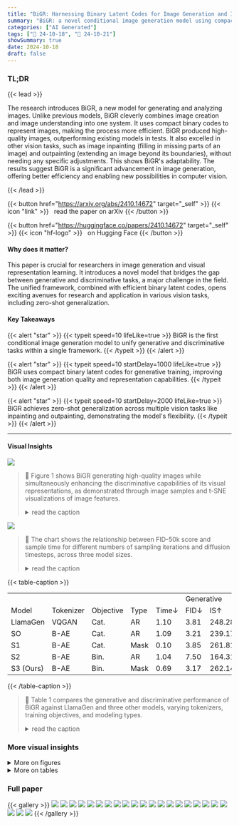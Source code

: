 ```yaml
---
title: "BiGR: Harnessing Binary Latent Codes for Image Generation and Improved Visual Representation Capabilities"
summary: "BiGR: a novel conditional image generation model using compact binary codes, unifying generative and discriminative tasks for improved visual representation and zero-shot generalization across multipl..."
categories: ["AI Generated"]
tags: ["🔖 24-10-18", "🤗 24-10-21"]
showSummary: true
date: 2024-10-18
draft: false
---
```


### TL;DR


{{< lead >}}

The research introduces BiGR, a new model for generating and analyzing images. Unlike previous models, BiGR cleverly combines image creation and image understanding into one system. It uses compact binary codes to represent images, making the process more efficient.  BiGR produced high-quality images, outperforming existing models in tests. It also excelled in other vision tasks, such as image inpainting (filling in missing parts of an image) and outpainting (extending an image beyond its boundaries),  without needing any specific adjustments. This shows BiGR's adaptability. The results suggest BiGR is a significant advancement in image generation, offering better efficiency and enabling new possibilities in computer vision.

{{< /lead >}}


{{< button href="https://arxiv.org/abs/2410.14672" target="_self" >}}
{{< icon "link" >}} &nbsp; read the paper on arXiv
{{< /button >}}

{{< button href="https://huggingface.co/papers/2410.14672" target="_self" >}}
{{< icon "hf-logo" >}} &nbsp; on Hugging Face
{{< /button >}}

#### Why does it matter?
This paper is crucial for researchers in image generation and visual representation learning.  It introduces a novel model that bridges the gap between generative and discriminative tasks, a major challenge in the field.  The unified framework, combined with efficient binary latent codes, opens exciting avenues for research and application in various vision tasks, including zero-shot generalization.
#### Key Takeaways

{{< alert "star" >}}
{{< typeit speed=10 lifeLike=true >}} BiGR is the first conditional image generation model to unify generative and discriminative tasks within a single framework. {{< /typeit >}}
{{< /alert >}}

{{< alert "star" >}}
{{< typeit speed=10 startDelay=1000 lifeLike=true >}} BiGR uses compact binary latent codes for generative training, improving both image generation quality and representation capabilities. {{< /typeit >}}
{{< /alert >}}

{{< alert "star" >}}
{{< typeit speed=10 startDelay=2000 lifeLike=true >}} BiGR achieves zero-shot generalization across multiple vision tasks like inpainting and outpainting, demonstrating the model's flexibility. {{< /typeit >}}
{{< /alert >}}

------
#### Visual Insights



![](figures/figures_1_0.png)

> 🔼 Figure 1 shows BiGR generating high-quality images while simultaneously enhancing the discriminative capabilities of its visual representations, as demonstrated through image samples and t-SNE visualizations of image features.
> <details>
> <summary>read the caption</summary>
> Figure 1: BiGR generates high-quality images while improving the discriminative capabilities of the representations. Left: Generated 512×512 samples, 256x256 samples, and class-conditional editing samples. Right: BiGR vs. LlamaGen (Sun et al., 2024). We visualize image features from 100 classes in ImageNet-1K validation split using t-SNE (van der Maaten & Hinton, 2008), where the same color indicates the same class. Our model produces features with greater discriminative separability and enhances both generative and discriminative performance.
> </details>





![](charts/charts_8_0.png)

> 🔼 The chart shows the relationship between FID-50k score and sample time for different numbers of sampling iterations and diffusion timesteps, across three model sizes.
> <details>
> <summary>read the caption</summary>
> Figure 3: Relationships between FID-50K and sample time across varying inference hyperparameters. We compare different numbers of sampling iterations (N) on the left and varying diffusion timesteps (T) on the right for three model sizes.
> </details>





{{< table-caption >}}
<br><table id='2' style='font-size:16px'><tr><td></td><td></td><td></td><td></td><td></td><td colspan="5">Generative</td><td colspan="2">Discriminative</td></tr><tr><td>Model</td><td>Tokenizer</td><td>Objective</td><td>Type</td><td>Time↓</td><td>FID↓</td><td>IS↑</td><td>sFID↓</td><td>Pre.↑</td><td>Rec.↑</td><td>ACC1</td><td>ACC5</td></tr><tr><td>LlamaGen</td><td>VQGAN</td><td>Cat.</td><td>AR</td><td>1.10</td><td>3.81</td><td>248.28</td><td>8.49</td><td>0.83</td><td>0.52</td><td>40.5</td><td>64.4</td></tr><tr><td>SO</td><td>B-AE</td><td>Cat.</td><td>AR</td><td>1.09</td><td>3.21</td><td>239.17</td><td>5.38</td><td>0.83</td><td>0.54</td><td>23.8</td><td>44.2</td></tr><tr><td>S1</td><td>B-AE</td><td>Cat.</td><td>Mask</td><td>0.10</td><td>3.85</td><td>261.81</td><td>6.10</td><td>0.85</td><td>0.47</td><td>61.1</td><td>83.2</td></tr><tr><td>S2</td><td>B-AE</td><td>Bin.</td><td>AR</td><td>1.04</td><td>7.50</td><td>164.31</td><td>6.56</td><td>0.85</td><td>0.41</td><td>45.2</td><td>69.3</td></tr><tr><td>S3 (Ours)</td><td>B-AE</td><td>Bin.</td><td>Mask</td><td>0.69</td><td>3.17</td><td>262.14</td><td>5.59</td><td>0.86</td><td>0.50</td><td>64.3</td><td>85.4</td></tr></table>{{< /table-caption >}}

> 🔼 Table 1 compares the generative and discriminative performance of BiGR against LlamaGen and three other models, varying tokenizers, training objectives, and modeling types.
> <details>
> <summary>read the caption</summary>
> Table 1: Uniformity comparison. We compare the generative and discriminative performance of our model against LlamaGen (Sun et al., 2024) and three other settings, varying by tokenizers, training objectives, and modeling types.
> </details>



### More visual insights

<details>
<summary>More on figures
</summary>


![](figures/figures_4_0.png)

> 🔼 Figure 2 illustrates the training and generation processes of the BiGR model, highlighting the use of binary latent codes, masked modeling, and a Bernoulli diffusion process for both tasks.
> <details>
> <summary>read the caption</summary>
> Figure 2: Overview of BiGR. For simplicity, we display only 1 bit for each token, although each token actually consists of K bits in length. Left: We outline the training of BiGR. Starting with binary codes from binary tokenizers, we append a condition token and mask partial tokens. These tokens are projected into continuous embeddings and processed by the Llama backbone. The outputs undergo a Bernoulli denoising process in the binary transcoder to generate probabilities, penalized by the weighted binary cross-entropy loss (wBCE) at masked positions. Right: We illustrate the generation process (detailed in Sec. 3.3) and the representation acquisition via average pooling.
> </details>



![](figures/figures_9_0.png)

> 🔼 The figure visualizes BiGR's high-quality image generation and improved discriminative capabilities compared to LlamaGen, showcasing both generated images and t-SNE visualizations of ImageNet-1K features.
> <details>
> <summary>read the caption</summary>
> Figure 1: BiGR generates high-quality images while improving the discriminative capabilities of the representations. Left: Generated 512×512 samples, 256x256 samples, and class-conditional editing samples. Right: BiGR vs. LlamaGen (Sun et al., 2024). We visualize image features from 100 classes in ImageNet-1K validation split using t-SNE (van der Maaten & Hinton, 2008), where the same color indicates the same class. Our model produces features with greater discriminative separability and enhances both generative and discriminative performance.
> </details>



![](figures/figures_10_0.png)

> 🔼 Figure 6 showcases BiGR's zero-shot generalization capabilities across various image manipulation tasks, including inpainting, outpainting, editing, interpolation, and enrichment.
> <details>
> <summary>read the caption</summary>
> Figure 6: Zero-shot generalization. We present samples of inpainting, outpainting, editing, interpolation, and enrichment. The original image is marked with a purple border, with a pink box highlighting the masked region. Images without the purple borders are generated by our model.
> </details>



![](figures/figures_17_0.png)

> 🔼 The figure shows BiGR generating high-quality images while simultaneously improving the discriminative capabilities of its image representations compared to the baseline LlamaGen model.
> <details>
> <summary>read the caption</summary>
> Figure 1: BiGR generates high-quality images while improving the discriminative capabilities of the representations. Left: Generated 512×512 samples, 256x256 samples, and class-conditional editing samples. Right: BiGR vs. LlamaGen (Sun et al., 2024). We visualize image features from 100 classes in ImageNet-1K validation split using t-SNE (van der Maaten & Hinton, 2008), where the same color indicates the same class. Our model produces features with greater discriminative separability and enhances both generative and discriminative performance.
> </details>



![](figures/figures_18_0.png)

> 🔼 The figure shows BiGR's high-quality image generation and improved discriminative representation capabilities compared to LlamaGen, visualized using t-SNE.
> <details>
> <summary>read the caption</summary>
> Figure 1: BiGR generates high-quality images while improving the discriminative capabilities of the representations. Left: Generated 512×512 samples, 256x256 samples, and class-conditional editing samples. Right: BiGR vs. LlamaGen (Sun et al., 2024). We visualize image features from 100 classes in ImageNet-1K validation split using t-SNE (van der Maaten & Hinton, 2008), where the same color indicates the same class. Our model produces features with greater discriminative separability and enhances both generative and discriminative performance.
> </details>



![](figures/figures_19_0.png)

> 🔼 The figure shows BiGR's high-quality image generation and improved discriminative capabilities compared to LlamaGen, visualized using t-SNE.
> <details>
> <summary>read the caption</summary>
> Figure 1: BiGR generates high-quality images while improving the discriminative capabilities of the representations. Left: Generated 512×512 samples, 256x256 samples, and class-conditional editing samples. Right: BiGR vs. LlamaGen (Sun et al., 2024). We visualize image features from 100 classes in ImageNet-1K validation split using t-SNE (van der Maaten & Hinton, 2008), where the same color indicates the same class. Our model produces features with greater discriminative separability and enhances both generative and discriminative performance.
> </details>



![](figures/figures_20_0.png)

> 🔼 The figure shows BiGR's ability to generate high-quality images while simultaneously improving the discriminative capabilities of its image representations.
> <details>
> <summary>read the caption</summary>
> Figure 1: BiGR generates high-quality images while improving the discriminative capabilities of the representations. Left: Generated 512×512 samples, 256x256 samples, and class-conditional editing samples. Right: BiGR vs. LlamaGen (Sun et al., 2024). We visualize image features from 100 classes in ImageNet-1K validation split using t-SNE (van der Maaten & Hinton, 2008), where the same color indicates the same class. Our model produces features with greater discriminative separability and enhances both generative and discriminative performance.
> </details>



![](figures/figures_21_0.png)

> 🔼 The figure showcases BiGR's ability to generate high-quality images and improve the discriminative capabilities of visual representations compared to a baseline model.
> <details>
> <summary>read the caption</summary>
> Figure 1: BiGR generates high-quality images while improving the discriminative capabilities of the representations. Left: Generated 512×512 samples, 256x256 samples, and class-conditional editing samples. Right: BiGR vs. LlamaGen (Sun et al., 2024). We visualize image features from 100 classes in ImageNet-1K validation split using t-SNE (van der Maaten & Hinton, 2008), where the same color indicates the same class. Our model produces features with greater discriminative separability and enhances both generative and discriminative performance.
> </details>



![](figures/figures_22_0.png)

> 🔼 The figure displays BiGR's image generation capabilities (left) and its improved discriminative representation capabilities compared to LlamaGen (right), visualized using t-SNE.
> <details>
> <summary>read the caption</summary>
> Figure 1: BiGR generates high-quality images while improving the discriminative capabilities of the representations. Left: Generated 512×512 samples, 256x256 samples, and class-conditional editing samples. Right: BiGR vs. LlamaGen (Sun et al., 2024). We visualize image features from 100 classes in ImageNet-1K validation split using t-SNE (van der Maaten & Hinton, 2008), where the same color indicates the same class. Our model produces features with greater discriminative separability and enhances both generative and discriminative performance.
> </details>



![](figures/figures_22_1.png)

> 🔼 The figure visualizes BiGR's ability to generate high-quality images and improve the discriminative capabilities of image representations, showcasing both its generative and discriminative performance.
> <details>
> <summary>read the caption</summary>
> Figure 1: BiGR generates high-quality images while improving the discriminative capabilities of the representations. Left: Generated 512×512 samples, 256x256 samples, and class-conditional editing samples. Right: BiGR vs. LlamaGen (Sun et al., 2024). We visualize image features from 100 classes in ImageNet-1K validation split using t-SNE (van der Maaten & Hinton, 2008), where the same color indicates the same class. Our model produces features with greater discriminative separability and enhances both generative and discriminative performance.
> </details>



![](figures/figures_23_0.png)

> 🔼 The figure shows BiGR generating high-quality images and improving discriminative capabilities of its representations by visualizing features from 100 classes in ImageNet-1K.
> <details>
> <summary>read the caption</summary>
> Figure 1: BiGR generates high-quality images while improving the discriminative capabilities of the representations. Left: Generated 512×512 samples, 256x256 samples, and class-conditional editing samples. Right: BiGR vs. LlamaGen (Sun et al., 2024). We visualize image features from 100 classes in ImageNet-1K validation split using t-SNE (van der Maaten & Hinton, 2008), where the same color indicates the same class. Our model produces features with greater discriminative separability and enhances both generative and discriminative performance.
> </details>



![](figures/figures_23_1.png)

> 🔼 Figure 1 shows BiGR's high-quality image generation and improved discriminative capabilities compared to LlamaGen, visualized using t-SNE on ImageNet-1K features.
> <details>
> <summary>read the caption</summary>
> Figure 1: BiGR generates high-quality images while improving the discriminative capabilities of the representations. Left: Generated 512×512 samples, 256x256 samples, and class-conditional editing samples. Right: BiGR vs. LlamaGen (Sun et al., 2024). We visualize image features from 100 classes in ImageNet-1K validation split using t-SNE (van der Maaten & Hinton, 2008), where the same color indicates the same class. Our model produces features with greater discriminative separability and enhances both generative and discriminative performance.
> </details>



</details>




<details>
<summary>More on tables
</summary>


{{< table-caption >}}
<br><table id='5' style='font-size:14px'><tr><td></td><td colspan="5">Generative</td><td colspan="2">Discriminative</td></tr><tr><td>Binary objective</td><td>FID↓</td><td>IS↑</td><td>sFID↓</td><td>Pre.↑</td><td>Rec.↑</td><td>ACC1</td><td>ACC5</td></tr><tr><td colspan="8">w/o Bernoulli denoising</td></tr><tr><td>Direct BCE</td><td>5.84</td><td>212.34</td><td>9.89</td><td>0.78</td><td>0.52</td><td>63.3</td><td>84.8</td></tr><tr><td colspan="8">w/ Bernoulli denoising</td></tr><tr><td>Predict zo</td><td>4.39</td><td>274.26</td><td>9.07</td><td>0.87</td><td>0.44</td><td>62.0</td><td>83.9</td></tr><tr><td>Predict zi � z⌀ (Ours)</td><td>3.17</td><td>262.14</td><td>5.59</td><td>0.86</td><td>0.50</td><td>64.3</td><td>85.4</td></tr></table>{{< /table-caption >}}
> 🔼 {{ table.description }}
> <details>
> <summary>read the caption</summary>
> {{ table.caption }}
> </details>


> The table compares the performance of BiGR's binary transcoder using different training objectives and whether or not Bernoulli denoising is used, evaluating both generative and discriminative metrics.


{{< table-caption >}}
<br><table id='6' style='font-size:14px'><tr><td>Type</td><td>Order</td><td>Time↓</td><td>FID↓</td><td>IS↑</td><td>sFID↓</td><td>Pre.↑</td><td>Rec.↑</td></tr><tr><td>AR</td><td>Raster</td><td>1.04</td><td>7.50</td><td>164.31</td><td>6.56</td><td>0.85</td><td>0.41</td></tr><tr><td>Mask</td><td>Raster</td><td>8.81</td><td>4.51</td><td>191.10</td><td>6.49</td><td>0.80</td><td>0.54</td></tr><tr><td>Mask</td><td>Rand.</td><td>0.69</td><td>7.12</td><td>174.11</td><td>11.85</td><td>0.76</td><td>0.55</td></tr><tr><td>Mask</td><td>Ours</td><td>0.69</td><td>3.17</td><td>262.14</td><td>5.59</td><td>0.86</td><td>0.50</td></tr></table>{{< /table-caption >}}
> 🔼 {{ table.description }}
> <details>
> <summary>read the caption</summary>
> {{ table.caption }}
> </details>


> This table compares the generative and discriminative performance of different sampling methods used in the BiGR model.


{{< table-caption >}}
<br><table id='5' style='font-size:14px'><tr><td>Training</td><td>ACC1</td><td>ACC5</td></tr><tr><td>Cond.</td><td>67.5</td><td>87.5</td></tr><tr><td>Uncond.</td><td>68.3</td><td>88.4</td></tr></table>{{< /table-caption >}}
> 🔼 {{ table.description }}
> <details>
> <summary>read the caption</summary>
> {{ table.caption }}
> </details>


> Table 4 presents the linear-probe top-1 accuracy results on ImageNet-1K for both conditional and unconditional versions of the BiGR model.


{{< table-caption >}}
<br><table id='7' style='font-size:14px'><tr><td>Type</td><td>Model</td><td>#Params.</td><td>FID↓</td><td>IS↑</td><td>Type</td><td>Method</td><td>#Tokens</td><td>Params</td><td>ACC1↑</td></tr><tr><td rowspan="2">Diff.</td><td>DiT-L/2 (Peebles & Xie, 2023)</td><td>458M</td><td>5.02</td><td>167.2</td><td rowspan="7">Con.</td><td rowspan="7">MoCo (He et al., 2020) SimCLR (Chen et al., 2020b) SwAV (Caron et al., 2020) DINO (Caron et al., 2021) BYOL (Grill et al., 2020) CAE (Chen et al., 2024b) CMAE (Huang et al., 2023)</td><td>-</td><td>375M</td><td>68.6</td></tr><tr><td>DiT-XL/2</td><td>675M</td><td>2.27</td><td>278.2</td><td>-</td><td>375M</td><td>76.5</td></tr><tr><td>Mask</td><td>MaskGIT (Chang et al., 2022)</td><td>227M</td><td>6.18</td><td>182.1</td><td>-</td><td>93M</td><td>75.3 75.3</td></tr><tr><td rowspan="4">AR</td><td>VQGAN (Esser et al., 2021)</td><td>227M</td><td>18.65</td><td>80.4</td><td>-</td><td>85M</td><td></td></tr><tr><td>VQGAN</td><td>1.4B</td><td>15.78</td><td>74.3</td><td>-</td><td>375M</td><td>78.6 78.1</td></tr><tr><td>ViT-VQGAN (Yu et al., 2022a)</td><td>1.7B</td><td>4.17</td><td></td><td>-</td><td>304M</td><td></td></tr><tr><td></td><td></td><td></td><td>175.1</td><td>-</td><td>86M</td><td>73.9</td></tr><tr><td rowspan="5">VAR</td><td>RQTran. (Lee et al., 2022)</td><td>3.8B</td><td>7.55</td><td>134.0</td><td rowspan="4">MIM</td><td rowspan="4">iBOT (Zhou et al., 2022) BEiT (Bao et al., 2022) MAE (He et al., 2022) MAGE (Li et al., 2023a)</td><td>-</td><td>304M</td><td>81.0</td></tr><tr><td>VAR-d16 (Tian et al., 2024)</td><td>310M</td><td>3.30</td><td>274.4</td><td>16x16</td><td>307M</td><td>73.5</td></tr><tr><td>VAR-d20</td><td>600M</td><td>2.57</td><td>302.6</td><td>14x14</td><td>304M</td><td>75.8</td></tr><tr><td>VAR-d24</td><td>1.0B</td><td>2.09</td><td>312.9</td><td>16x16</td><td>328M</td><td>78.9</td></tr><tr><td>VAR-d30</td><td>2.0B</td><td>1.92</td><td>323.1</td><td rowspan="7">Gen.</td><td rowspan="4">BigBiGAN (Brock, 2018) iGPT-L (Chen et al., 2020a) iGPT-L ViT-VQGAN-B (Yu et al., 2022a) ViT-VQGAN-L</td><td>-</td><td>344M</td><td>61.3</td></tr><tr><td rowspan="3">MAR</td><td>MAR-B (Li et al., 2024)</td><td>208M</td><td>2.31</td><td>281.7</td><td>32x32</td><td>1.4B</td><td>60.3</td></tr><tr><td>MAR-L</td><td>479M</td><td>1.78</td><td>296.0</td><td>48x48</td><td>1.4B</td><td>65.2</td></tr><tr><td>MAR-H</td><td>943M</td><td>1.55</td><td>303.7</td><td>32x32 32x32</td><td>650M 1.7B</td><td>65.1 73.2</td></tr><tr><td rowspan="6">AR</td><td>LlamaGen-B (Sun et al., 2024)</td><td>111M</td><td>5.46</td><td>193.6</td><td>RCG (Li et al., 2023b)</td><td>16x16</td><td>304M</td><td>77.6</td></tr><tr><td>LlamaGen-L</td><td>343M</td><td>3.81</td><td>248.3</td><td>I-DAE (Chen et al., 2024c)</td><td></td><td></td><td></td></tr><tr><td>LlamaGen-XL</td><td>775M</td><td>3.39</td><td>227.1</td><td></td><td>-</td><td>304M</td><td>75.0</td></tr><tr><td>LlamaGen-XXL</td><td>1.4B</td><td>3.09</td><td>253.6</td><td rowspan="6">Cond. gen.</td><td rowspan="3">LlamaGen-L† (Sun et al., 2024) MAR-B† (Li et al., 2024) MAR-L†</td><td>16x16</td><td>343M</td><td>40.5</td></tr><tr><td></td><td></td><td></td><td></td><td>16x16</td><td>208M</td><td>57.9</td></tr><tr><td>LlamaGen-3B</td><td>3.1B</td><td>3.05</td><td>222.3</td><td>16x16</td><td>479M</td><td>59.1</td></tr><tr><td rowspan="3">Ours</td><td>BiGR-L-d24</td><td>336M</td><td>2.71</td><td>275.7</td><td>MAR-H†</td><td>16x16</td><td>943M</td><td>60.0</td></tr><tr><td>BiGR-XL-d24</td><td>799M</td><td>2.49</td><td>278.8</td><td>BiGR-L-d20 (Ours)</td><td>16x 16</td><td>336M</td><td>67.5</td></tr><tr><td>BiGR-XXL-d32</td><td>1.5B</td><td>2.36</td><td>277.2</td><td>BiGR-XL-d32 (Ours)</td><td>16x16</td><td>799M</td><td>69.8</td></tr></table>{{< /table-caption >}}
> 🔼 {{ table.description }}
> <details>
> <summary>read the caption</summary>
> {{ table.caption }}
> </details>


> Table 1 compares the generative and discriminative performance of BiGR against LlamaGen and other models with varying tokenizers, training objectives, and modeling types.


{{< table-caption >}}
<br><table id='4' style='font-size:14px'><tr><td colspan="2">BiGR-L</td><td colspan="2">BiGR-XL</td><td colspan="2">BiGR-XXL</td></tr><tr><td>Config</td><td>Value</td><td>Config</td><td>Value</td><td>Config</td><td>Value</td></tr><tr><td colspan="2">Architecture</td><td colspan="2">Architecture</td><td colspan="2">Architecture</td></tr><tr><td>Transformer layers</td><td>24</td><td>Transformer layers</td><td>36</td><td>Transformer layers</td><td>48</td></tr><tr><td>Transformer heads</td><td>16</td><td>Transformer heads</td><td>20</td><td>Transformer heads</td><td>24</td></tr><tr><td>Transformer dimensions</td><td>1024</td><td>Transformer dimensions</td><td>1280</td><td>Transformer dimensions</td><td>1536</td></tr><tr><td>MLP layers</td><td>3</td><td>MLP layers</td><td>6</td><td>MLP layers</td><td>8</td></tr><tr><td>MLP dimensions</td><td>1024</td><td>MLP dimensions</td><td>1280</td><td>MLP dimensions</td><td>1536</td></tr><tr><td colspan="2">Training</td><td colspan="2">Training</td><td colspan="2">Training</td></tr><tr><td>Batch size</td><td>1024</td><td>Batch size</td><td>512</td><td>Batch size</td><td>512</td></tr><tr><td>Epochs</td><td>400</td><td>Epochs</td><td>400</td><td>Epochs</td><td>400</td></tr><tr><td>Weight decay</td><td>2e-2</td><td>Weight decay</td><td>2e-2</td><td>Weight decay</td><td>2e-2</td></tr><tr><td>Learning rate</td><td>1e-4</td><td>Learning rate</td><td>1e-4</td><td>Learning rate</td><td>1e-4</td></tr><tr><td>Total diffusion timesteps</td><td>256</td><td>Total diffusion timesteps</td><td>256</td><td>Total diffusion timesteps</td><td>256</td></tr><tr><td colspan="2">Inference</td><td colspan="2">Inference</td><td colspan="2">Inference</td></tr><tr><td>CFG scale</td><td>2.5</td><td>CFG scale</td><td>2.5</td><td>CFG scale</td><td>2.5</td></tr><tr><td>Sampling iterations</td><td>20</td><td>Sampling iterations</td><td>25</td><td>Sampling iterations</td><td>25</td></tr><tr><td>Gumbel temperature</td><td>0.17</td><td>Gumbel temperature</td><td>0.25</td><td>Gumbel temperature</td><td>0.30</td></tr><tr><td>Diffusion timesteps</td><td>100</td><td>Diffusion timesteps</td><td>100</td><td>Diffusion timesteps</td><td>100</td></tr></table>{{< /table-caption >}}
> 🔼 {{ table.description }}
> <details>
> <summary>read the caption</summary>
> {{ table.caption }}
> </details>


> Table 7 details the default architectural, training, and inference configurations used for three different sizes of the BiGR model: BiGR-L, BiGR-XL, and BiGR-XXL.


{{< table-caption >}}
<br><table id='7' style='font-size:18px'><tr><td>Determ.</td><td>FID↓</td><td>IS↑</td><td>sFID↓</td><td>Pre.↑</td><td>Rec.↑</td></tr><tr><td>V</td><td>3.19</td><td>239.79</td><td>6.25</td><td>0.84</td><td>0.52</td></tr><tr><td>X (Ours)</td><td>3.17</td><td>262.14</td><td>5.59</td><td>0.86</td><td>0.50</td></tr></table>{{< /table-caption >}}
> 🔼 {{ table.description }}
> <details>
> <summary>read the caption</summary>
> {{ table.caption }}
> </details>


> Table 8 compares the generative and discriminative performance of deterministic and non-deterministic sampling methods in BiGR, showing that non-deterministic sampling performs slightly better.


{{< table-caption >}}
<table id='2' style='font-size:14px'><tr><td>Type</td><td>Model</td><td>#Params.</td><td>FID↓</td><td>IS↑</td><td>Pre.↑</td><td>Rec.↑</td></tr><tr><td rowspan="3">GAN</td><td>BigGAN (Brock, 2018)</td><td>112M</td><td>6.95</td><td>224.5</td><td>0.89</td><td>0.38</td></tr><tr><td>GigaGAN (Kang et al., 2023)</td><td>569M</td><td>3.45</td><td>225.5</td><td>0.84</td><td>0.61</td></tr><tr><td>StyleGanXL (Sauer et al., 2022)</td><td>166M</td><td>2.30</td><td>265.1</td><td>0.78</td><td>0.53</td></tr><tr><td rowspan="3">Diffusion</td><td>LDM-4 (Rombach et al., 2022)</td><td>400M</td><td>3.60</td><td>247.7</td><td>-</td><td>-</td></tr><tr><td>DiT-L/2 (Peebles & Xie, 2023)</td><td>458M</td><td>5.02</td><td>167.2</td><td>0.75</td><td>0.57</td></tr><tr><td>DiT-XL/2</td><td>675M</td><td>2.27</td><td>278.2</td><td>0.83</td><td>0.57</td></tr><tr><td rowspan="2">Mask.</td><td>MaskGIT (Chang et al., 2022)</td><td>227M</td><td>6.18</td><td>182.1</td><td>0.8</td><td>0.51</td></tr><tr><td>MaskGIT-re</td><td>227M</td><td>4.02</td><td>355.6</td><td>-</td><td>-</td></tr><tr><td rowspan="7">AR</td><td>VQGAN (Esser et al., 2021)</td><td>227M</td><td>18.65</td><td>80.4</td><td>0.78</td><td>0.26</td></tr><tr><td>VQGAN</td><td>1.4B</td><td>15.78</td><td>74.3</td><td>-</td><td>-</td></tr><tr><td>VQGAN-re</td><td>1.4B</td><td>5.20</td><td>280.3</td><td>-</td><td>-</td></tr><tr><td>ViT-VQGAN (Yu et al., 2022a)</td><td>1.7B</td><td>4.17</td><td>175.1</td><td>-</td><td>-</td></tr><tr><td>ViT-VQGAN-re</td><td>1.7B</td><td>3.04</td><td>227.4</td><td>-</td><td>-</td></tr><tr><td>RQTran. (Lee et al., 2022)</td><td>3.8B</td><td>7.55</td><td>134.0</td><td>-</td><td>-</td></tr><tr><td>RQTran.-re</td><td>3.8B</td><td>3.80</td><td>323.7</td><td>-</td><td>-</td></tr><tr><td rowspan="4">VAR</td><td>VAR-d16 (Tian et al., 2024)</td><td>310M</td><td>3.30</td><td>274.4</td><td>0.84</td><td>0.51</td></tr><tr><td>VAR-d20</td><td>600M</td><td>2.57</td><td>302.6</td><td>0.83</td><td>0.56</td></tr><tr><td>VAR-d24</td><td>1.0B</td><td>2.09</td><td>312.9</td><td>0.82</td><td>0.59</td></tr><tr><td>VAR-d30</td><td>2.0B</td><td>1.92</td><td>323.1</td><td>0.82</td><td>0.59</td></tr><tr><td rowspan="3">MAR</td><td>MAR-B (Li et al., 2024)</td><td>208M</td><td>2.31</td><td>281.7</td><td>0.82</td><td>0.57</td></tr><tr><td>MAR-L</td><td>479M</td><td>1.78</td><td>296.0</td><td>0.81</td><td>0.60</td></tr><tr><td>MAR-H</td><td>943M</td><td>1.55</td><td>303.7</td><td>0.81</td><td>0.62</td></tr><tr><td rowspan="5">AR</td><td>LlamaGen-B (Sun et al., 2024)</td><td>111M</td><td>5.46</td><td>193.6</td><td>0.83</td><td>0.45</td></tr><tr><td>LlamaGen-L</td><td>343M</td><td>3.81</td><td>248.3</td><td>0.83</td><td>0.52</td></tr><tr><td>LlamaGen-XL</td><td>775M</td><td>3.39</td><td>227.1</td><td>0.81</td><td>0.54</td></tr><tr><td>LlamaGen-XXL</td><td>1.4B</td><td>3.09</td><td>253.6</td><td>0.83</td><td>0.53</td></tr><tr><td>LlamaGen-3B</td><td>3.1B</td><td>3.05</td><td>222.3</td><td>0.80</td><td>0.58</td></tr><tr><td rowspan="3">Ours</td><td>BiGR-L-d24</td><td>336M</td><td>2.71</td><td>275.7</td><td>0.84</td><td>0.53</td></tr><tr><td>BiGR-XL-d24</td><td>799M</td><td>2.49</td><td>278.8</td><td>0.84</td><td>0.55</td></tr><tr><td>BiGR-XXL-d24</td><td>1.5B</td><td>2.36</td><td>277.2</td><td>0.83</td><td>0.55</td></tr></table>{{< /table-caption >}}
> 🔼 {{ table.description }}
> <details>
> <summary>read the caption</summary>
> {{ table.caption }}
> </details>


> Table 9 compares the generative performance of BiGR with other state-of-the-art models on the ImageNet-1K dataset using various metrics such as FID, IS, precision, and recall.


{{< table-caption >}}
<table id='2' style='font-size:14px'><tr><td></td><td>Method</td><td>#Tokens</td><td>Params</td><td>ACC1↑</td></tr><tr><td rowspan="8">methods Contrastive</td><td>CPC v2 (Henaff, 2020)</td><td>-</td><td>303M</td><td>71.5</td></tr><tr><td>MoCo (He et al., 2020)</td><td>-</td><td>375M</td><td>68.6</td></tr><tr><td>SimCLR (Chen et al., 2020b)</td><td></td><td>375M</td><td>76.5</td></tr><tr><td>SwAV (Caron et al., 2020)</td><td></td><td>93M</td><td>75.3</td></tr><tr><td>DINO (Caron et al., 2021)</td><td></td><td>85M</td><td>75.3</td></tr><tr><td>BYOL (Grill et al., 2020)</td><td>-</td><td>375M</td><td>78.6</td></tr><tr><td>CAE (Chen et al., 2024b)</td><td>-</td><td>304M</td><td>78.1</td></tr><tr><td>CMAE (Huang et al., 2023)</td><td>-</td><td>86M</td><td>73.9</td></tr><tr><td rowspan="4">MIM</td><td>iBOT (Zhou et al., 2022)</td><td>-</td><td>304M</td><td>81.0</td></tr><tr><td>BEiT (Bao et al., 2022)</td><td>16x16</td><td>307M</td><td>73.5</td></tr><tr><td>MAE (He et al., 2022)</td><td>14x14</td><td>304M</td><td>75.8</td></tr><tr><td>MAGE (Li et al., 2023a)</td><td>16x16</td><td>328M</td><td>78.9</td></tr><tr><td rowspan="9">methods Generative</td><td>BiGAN Donahue et al. (2017)</td><td>-</td><td>138M</td><td>31.0</td></tr><tr><td>BigBiGAN (Donahue & Simonyan, 2019)</td><td>-</td><td>86M</td><td>56.6</td></tr><tr><td>BigBiGAN</td><td>-</td><td>344M</td><td>61.3</td></tr><tr><td>iGPT-L (Chen et al., 2020a)</td><td>32x32</td><td>1.4B</td><td>60.3</td></tr><tr><td>iGPT-L</td><td>48x48</td><td>1.4B</td><td>65.2</td></tr><tr><td>ViT-VQGAN-B (Yu et al., 2022a)</td><td>32x32</td><td>650M</td><td>65.1</td></tr><tr><td>ViT-VQGAN-L</td><td>32x32</td><td>1.7B</td><td>73.2</td></tr><tr><td>RCG (Li et al., 2023b)</td><td>16x16</td><td>304M</td><td>77.6</td></tr><tr><td>I-DAE (Chen et al., 2024c)</td><td>-</td><td>304M</td><td>75.0</td></tr><tr><td rowspan="6">gen. Cond.</td><td>LlamaGen-L† (Sun et al., 2024)</td><td>16x16</td><td>343M</td><td>40.5</td></tr><tr><td>MAR-B† (Li et al., 2024)</td><td>16x16</td><td>208M</td><td>57.9</td></tr><tr><td>MAR-L+</td><td>16x16</td><td>479M</td><td>59.1</td></tr><tr><td>MAR-H†</td><td>16x16</td><td>943M</td><td>60.0</td></tr><tr><td>BiGR-L-d20 (Ours)</td><td>16x16</td><td>336M</td><td>67.5</td></tr><tr><td>BiGR-XL-d32 (Ours)</td><td>16x16</td><td>799M</td><td>69.8</td></tr></table>{{< /table-caption >}}
> 🔼 {{ table.description }}
> <details>
> <summary>read the caption</summary>
> {{ table.caption }}
> </details>


> Table 10 compares the linear-probe top-1 accuracy on ImageNet-1K for various models, categorized by their types (Contrastive methods, MIM, Conditional generative methods, and Generative methods), showcasing BiGR's superior performance.


</details>


### Full paper

{{< gallery >}}
<img src="paper_images/1.png" class="grid-w50 md:grid-w33 xl:grid-w25" />
<img src="paper_images/2.png" class="grid-w50 md:grid-w33 xl:grid-w25" />
<img src="paper_images/3.png" class="grid-w50 md:grid-w33 xl:grid-w25" />
<img src="paper_images/4.png" class="grid-w50 md:grid-w33 xl:grid-w25" />
<img src="paper_images/5.png" class="grid-w50 md:grid-w33 xl:grid-w25" />
<img src="paper_images/6.png" class="grid-w50 md:grid-w33 xl:grid-w25" />
<img src="paper_images/7.png" class="grid-w50 md:grid-w33 xl:grid-w25" />
<img src="paper_images/8.png" class="grid-w50 md:grid-w33 xl:grid-w25" />
<img src="paper_images/9.png" class="grid-w50 md:grid-w33 xl:grid-w25" />
<img src="paper_images/10.png" class="grid-w50 md:grid-w33 xl:grid-w25" />
<img src="paper_images/11.png" class="grid-w50 md:grid-w33 xl:grid-w25" />
<img src="paper_images/12.png" class="grid-w50 md:grid-w33 xl:grid-w25" />
<img src="paper_images/13.png" class="grid-w50 md:grid-w33 xl:grid-w25" />
<img src="paper_images/14.png" class="grid-w50 md:grid-w33 xl:grid-w25" />
<img src="paper_images/15.png" class="grid-w50 md:grid-w33 xl:grid-w25" />
<img src="paper_images/16.png" class="grid-w50 md:grid-w33 xl:grid-w25" />
<img src="paper_images/17.png" class="grid-w50 md:grid-w33 xl:grid-w25" />
<img src="paper_images/18.png" class="grid-w50 md:grid-w33 xl:grid-w25" />
<img src="paper_images/19.png" class="grid-w50 md:grid-w33 xl:grid-w25" />
<img src="paper_images/20.png" class="grid-w50 md:grid-w33 xl:grid-w25" />
<img src="paper_images/21.png" class="grid-w50 md:grid-w33 xl:grid-w25" />
<img src="paper_images/22.png" class="grid-w50 md:grid-w33 xl:grid-w25" />
<img src="paper_images/23.png" class="grid-w50 md:grid-w33 xl:grid-w25" />
{{< /gallery >}}